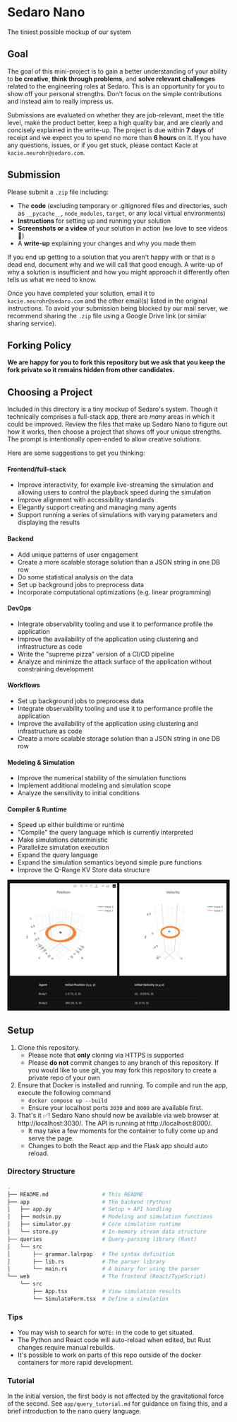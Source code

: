 # Sedaro Nano
The tiniest possible mockup of our system

## Goal
The goal of this mini-project is to gain a better understanding of your ability to **be creative**, **think through problems**, and **solve relevant challenges** related to the engineering roles at Sedaro. This is an opportunity for you to show off your personal strengths. Don't focus on the simple contributions and instead aim to really impress us.

Submissions are evaluated on whether they are job-relevant, meet the title level, make the product better, keep a high quality bar, and are clearly and concisely explained in the write-up. The project is due within **7 days** of receipt and we expect you to spend no more than **6 hours** on it. If you have any questions, issues, or if you get stuck, please contact Kacie at `kacie.neurohr@sedaro.com`.

## Submission
Please submit a `.zip` file including:
- The **code** (excluding temporary or .gitignored files and directories, such as `__pycache__`, `node_modules`, `target`, or any local virtual environments)
- **Instructions** for setting up and running your solution
- **Screenshots or a video** of your solution in action (we love to see videos 🙌)
- A **write-up** explaining your changes and why you made them

If you end up getting to a solution that you aren't happy with or that is a dead end, document why and we will call that good enough. A write-up of why a solution is insufficient and how you might approach it differently often tells us what we need to know.

Once you have completed your solution, email it to `kacie.neurohr@sedaro.com` and the other email(s) listed in the original instructions. To avoid your submission being blocked by our mail server, we recommend sharing the `.zip` file using a Google Drive link (or similar sharing service).

## Forking Policy

**We are happy for you to fork this repository but we ask that you keep the fork private so it remains hidden from other candidates.**

## Choosing a Project
Included in this directory is a tiny mockup of Sedaro's system. Though it technically comprises a full-stack app, there are _many_ areas in which it could be improved. Review the files that make up Sedaro Nano to figure out how it works, then choose a project that shows off your unique strengths. The prompt is intentionally open-ended to allow creative solutions.

Here are some suggestions to get you thinking:

#### Frontend/full-stack
- Improve interactivity, for example live-streaming the simulation and allowing users to control the playback speed during the simulation
- Improve alignment with accessibility standards
- Elegantly support creating and managing many agents
- Support running a series of simulations with varying parameters and displaying the results

#### Backend
- Add unique patterns of user engagement
- Create a more scalable storage solution than a JSON string in one DB row
- Do some statistical analysis on the data
- Set up background jobs to preprocess data
- Incorporate computational optimizations (e.g. linear programming)

#### DevOps
- Integrate observability tooling and use it to performance profile the application
- Improve the availability of the application using clustering and infrastructure as code
- Write the "supreme pizza" version of a CI/CD pipeline
- Analyze and minimize the attack surface of the application without constraining development

#### Workflows
- Set up background jobs to preprocess data
- Integrate observability tooling and use it to performance profile the application
- Improve the availability of the application using clustering and infrastructure as code
- Create a more scalable storage solution than a JSON string in one DB row

#### Modeling & Simulation
- Improve the numerical stability of the simulation functions
- Implement additional modeling and simulation scope
- Analyze the sensitivity to initial conditions

#### Compiler & Runtime
- Speed up either buildtime or runtime
- "Compile" the query language which is currently interpreted
- Make simulations deterministic
- Parallelize simulation execution
- Expand the query language
- Expand the simulation semantics beyond simple pure functions
- Improve the Q-Range KV Store data structure

![](./files/screenshot2.png)

## Setup
1. Clone this repository.
   - Please note that **only** cloning via HTTPS is supported
   - Please **do not** commit changes to any branch of this repository. If you would like to use git, you may fork this repository to create a private repo of your own
2. Ensure that Docker is installed and running. To compile and run the app, execute the following command
   - `docker compose up --build`
   - Ensure your localhost ports `3030` and `8000` are available first.
3. That's it ✅! Sedaro Nano should now be available via web browser at http://localhost:3030/. The API is running at http://localhost:8000/.
   - It may take a few moments for the container to fully come up and serve the page.
   - Changes to both the React app and the Flask app should auto reload.

### Directory Structure
```sh
.
├── README.md                 # This README
├── app                       # The backend (Python)
│   ├── app.py                # Setup + API handling
│   ├── modsim.py             # Modeling and simulation functions
│   ├── simulator.py          # Core simulation runtime
│   └── store.py              # In-memory stream data structure
├── queries                   # Query-parsing library (Rust)
│   └── src
│       ├── grammar.lalrpop   # The syntax definition
│       ├── lib.rs            # The parser library
│       └── main.rs           # A binary for using the parser
└── web                       # The frontend (React/TypeScript)
    └── src
        ├── App.tsx           # View simulation results
        └── SimulateForm.tsx  # Define a simulation
```

### Tips
- You may wish to search for `NOTE:` in the code to get situated.
- The Python and React code will auto-reload when edited, but Rust changes require manual rebuilds.
- It's possible to work on parts of this repo outside of the docker containers for more rapid development.

### Tutorial
In the initial version, the first body is not affected by the gravitational force of the second. See `app/query_tutorial.md` for guidance on fixing this, and a brief introduction to the nano query language.
